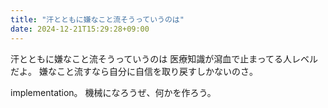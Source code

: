 ```yaml
---
title: "汗とともに嫌なこと流そうっていうのは"
date: 2024-12-21T15:29:28+09:00
---
```

汗とともに嫌なこと流そうっていうのは
医療知識が瀉血で止まってる人レベルだよ。
嫌なこと流すなら自分に自信を取り戻すしかないのさ。

implementation。
機械になろうぜ、何かを作ろう。
